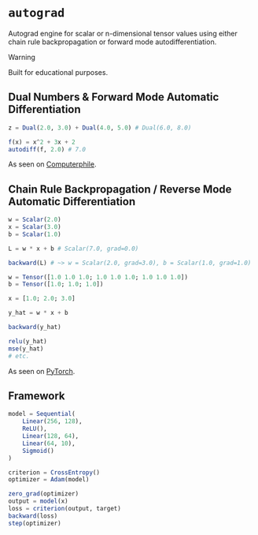 # `autograd`

Autograd engine for scalar or n-dimensional tensor values using either chain rule backpropagation or forward mode autodifferentiation.

> [!WARNING]
> Built for educational purposes.

## Dual Numbers & Forward Mode Automatic Differentiation

```jl
z = Dual(2.0, 3.0) + Dual(4.0, 5.0) # Dual(6.0, 8.0)

f(x) = x^2 + 3x + 2
autodiff(f, 2.0) # 7.0
```

As seen on [Computerphile](https://www.youtube.com/watch?v=QwFLA5TrviI).

## Chain Rule Backpropagation / Reverse Mode Automatic Differentiation

```jl
w = Scalar(2.0)
x = Scalar(3.0)
b = Scalar(1.0)

L = w * x + b # Scalar(7.0, grad=0.0)

backward(L) # ~> w = Scalar(2.0, grad=3.0), b = Scalar(1.0, grad=1.0)
```

```jl
w = Tensor([1.0 1.0 1.0; 1.0 1.0 1.0; 1.0 1.0 1.0])
b = Tensor([1.0; 1.0; 1.0])

x = [1.0; 2.0; 3.0]

y_hat = w * x + b

backward(y_hat)

relu(y_hat)
mse(y_hat)
# etc.
```

As seen on [PyTorch](https://pytorch.org).

## Framework

```jl
model = Sequential(
    Linear(256, 128),
    ReLU(),
    Linear(128, 64),
    Linear(64, 10),
    Sigmoid()
)

criterion = CrossEntropy()
optimizer = Adam(model)

zero_grad(optimizer)
output = model(x)
loss = criterion(output, target)
backward(loss)
step(optimizer)
```
